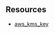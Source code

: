 ## Resources

- [aws_kms_key](https://registry.terraform.io/providers/hashicorp/aws/latest/docs/resources/kms_key)